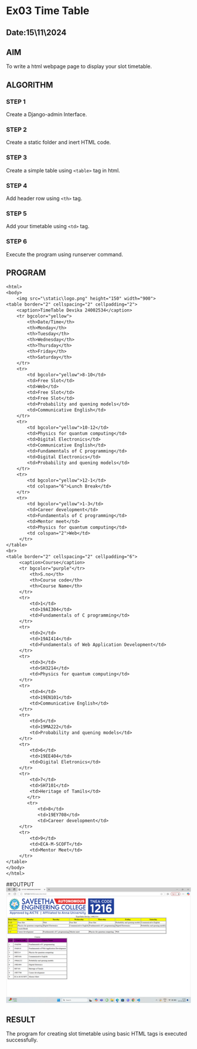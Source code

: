 # Ex03 Time Table
## Date:15\11\2024

## AIM
To write a html webpage page to display your slot timetable.

## ALGORITHM
### STEP 1
Create a Django-admin Interface.

### STEP 2
Create a static folder and inert HTML code.

### STEP 3
Create a simple table using ```<table>``` tag in html.

### STEP 4
Add header row using ```<th>``` tag.

### STEP 5
Add your timetable using ```<td>``` tag.

### STEP 6
Execute the program using runserver command.

## PROGRAM
``` 
<html>
<body>
    <img src="\static\logo.png" height="150" width="900">
<table border="2" cellspacing="2" cellpadding="2">
    <caption>TimeTable Devika 24002534</caption>
    <tr bgcolor="yellow">
        <th>Date/Time</th>
        <th>Monday</th>
        <th>Tuesday</th>
        <th>Wednesday</th>
        <th>Thursday</th>
        <th>Friday</th>
        <th>Saturday</th>
    </tr>
    <tr>
        <td bgcolor="yellow">8-10</td>
        <td>Free Slot</td>
        <td>Web</td>
        <td>Free Slot</td>
        <td>Free Slot</td>
        <td>Probability and quening models</td>
        <td>Communicative English</td>
    </tr>
    <tr>
        <td bgcolor="yellow">10-12</td>
        <td>Physics for quantum computing</td>
        <td>Digital Electronics</td>
        <td>Communicative English</td>
        <td>Fundamentals of C programming</td>
        <td>Digital Electronics</td>
        <td>Probability and quening models</td>
    </tr>
    <tr>
        <td bgcolor="yellow">12-1</td>
        <td colspan="6">Lunch Break</td> 
    </tr>
    <tr>
        <td bgcolor="yellow">1-3</td>
        <td>Career development</td>
        <td>Fundamentals of C programming</td>
        <td>Mentor meet</td>
        <td>Physics for quantum computing</td>
        <td colspan="2">Web</td>
     </tr>             
</table>
<br>
<table border="2" cellspacing="2" cellpadding="6">
     <caption>Course</caption>
     <tr bgcolor="purple"</tr>
         <th>S.no</th>
         <th>Course code</th>
         <th>Course Name</th>
     </tr>
     <tr> 
         <td>1</td>
         <td>19AI304</td>
         <td>Fundamentals of C programming</td>
     </tr>
     <tr>
         <td>2</td>
         <td>19AI414</td>
         <td>Fundamentals of Web Application Development</td>
     </tr>
     <tr>
         <td>3</td>
         <td>SH3214</td>
         <td>Physics for quantum computing</td>
     </tr>
     <tr> 
         <td>4</td>
         <td>19EN101</td>
         <td>Communicative English</td>
     </tr>
     <tr>
         <td>5</td>
         <td>19MA222</td>
         <td>Probability and quening models</td>
     </tr>
     <tr>
         <td>6</td>
         <td>19EE404</td>
         <td>Digital Eletronics</td>
     </tr>
     <tr> 
         <td>7</td>
         <td>SH7101</td>
         <td>Heritage of Tamils</td>
        </tr>
        <tr> 
            <td>8</td>
            <td>19EY708</td>
            <td>Career development</td>
     </tr>
     <tr> 
         <td>9</td>
         <td>ECA-M-SCOFT</td>
         <td>Mentor Meet</td>
     </tr>
</table>
</body>
</html>     

```
##OUTPUT
![alt text](<Screenshot (22).png>)

## RESULT
The program for creating slot timetable using basic HTML tags is executed successfully.
